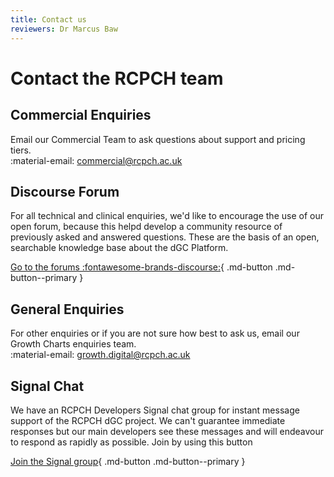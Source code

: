 ```yaml
---
title: Contact us
reviewers: Dr Marcus Baw
---
```


# Contact the RCPCH team

## Commercial Enquiries

Email our Commercial Team to ask questions about support and pricing tiers.  
:material-email: [commercial@rcpch.ac.uk](mailto:commercial@rcpch.ac.uk)

## Discourse Forum

For all technical and clinical enquiries, we'd like to encourage the use of our open forum, because this helpd develop a community resource of previously asked and answered questions. These are the basis of an open, searchable knowledge base about the dGC Platform.

[Go to the forums :fontawesome-brands-discourse:](https://openhealthhub.org/c/rcpch-digital-growth-charts){ .md-button .md-button--primary }

## General Enquiries

For other enquiries or if you are not sure how best to ask us, email our Growth Charts enquiries team.  
:material-email: <growth.digital@rcpch.ac.uk>

## Signal Chat

We have an RCPCH Developers Signal chat group for instant message support of the RCPCH dGC project. We can't guarantee immediate responses but our main developers see these messages and will endeavour to respond as rapidly as possible. Join by using this button

[Join the Signal group](https://signal.group/#CjQKIAjLf5lS9OZIAI6lsJKWP1LmeJXkUW_fzZH1ryEw3oFEEhBH-4F7WnlyYjKerjfzD6B0){ .md-button .md-button--primary }
